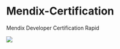 # Mendix-Certification
Mendix Developer Certification Rapid 

<img src = "https://user-images.githubusercontent.com/128796172/227703466-3cad96c2-a153-4c14-aa73-14494af7fd88.jpg">
